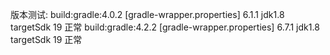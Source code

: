 版本测试:
build:gradle:4.0.2   [gradle-wrapper.properties] 6.1.1    jdk1.8  targetSdk 19     正常
build:gradle:4.2.2   [gradle-wrapper.properties] 6.7.1    jdk1.8  targetSdk 19     正常 
